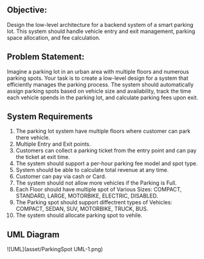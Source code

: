 ## **Objective**:

Design the low-level architecture for a backend system of a smart parking lot. This system should handle vehicle entry and exit management, parking space allocation, and fee calculation.

## **Problem Statement**:

Imagine a parking lot in an urban area with multiple floors and numerous parking spots. Your task is to create a low-level design for a system that efficiently manages the parking process. The system should automatically assign parking spots based on vehicle size and availability, track the time each vehicle spends in the parking lot, and calculate parking fees upon exit.

## System Requirements

1. The parking lot system have multiple floors where customer can park there vehicle.
2. Multiple Entry and Exit points.
3. Customers can collect a parking ticket from the entry point and can pay the ticket at exit time.
4. The system should support a per-hour parking fee model and spot type.
5. System should be able to calculate total revenue at any time.
6. Customer can pay via cash or Card.
7. The system should not allow more vehicles if the Parking is Full.
8. Each Floor should have multiple spot of Various Sizes: COMPACT, STANDARD, LARGE, MOTORBIKE, ELECTRIC, DISABLED.
9. The Parking spot should support diffectrent types of Vehicles: COMPACT, SEDAN, SUV, MOTORBIKE, TRUCK, BUS.
10. The system should allocate parking spot to vehile.

## UML Diagram
![UML](asset/ParkingSpot UML-1.png)
